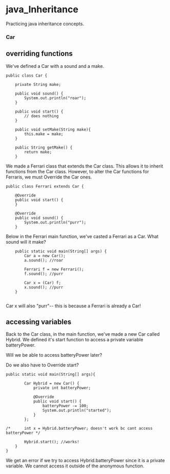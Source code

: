 # java_Inheritance

Practicing java inheritance concepts.

### Car

## overriding functions

We've defined a Car with a sound and a make.

```
public class Car {
	
	private String make;
	
	public void sound() {
		System.out.println("roar");
	}
	
	public void start() {
		// does nothing
	}

	public void setMake(String make){
		this.make = make;
	}
	
	public String getMake() {
		return make;
	} 

```

We made a Ferrari class that extends the Car class. This allows it to inherit functions from the Car class. However, to alter the Car functions for Ferraris, we must Override the Car ones.

```
public class Ferrari extends Car {

	@Override
	public void start() {
	}
	
	@Override
	public void sound() {
		System.out.println("purr");
	}
```

Below in the Ferrari main function, we've casted a Ferrari as a Car. What sound will it make?

```
	public static void main(String[] args) {
		Car a = new Car();
		a.sound(); //roar
		
		Ferrari f = new Ferrari();
		f.sound(); //purr
		
		Car x = (Car) f;
		x.sound(); //purr
	}
  
```

Car x will also "purr"-- this is because a Ferrari is already a Car!

## accessing variables

Back to the Car class, in the main function, we've made a new Car called Hybrid. We defined it's start function to access a private variable batteryPower. 

Will we be able to access batteryPower later?

Do we also have to Override start?

```
public static void main(String[] args){
	
		Car Hybrid = new Car() {
			private int batteryPower;

			@Override
			public void start() {
				batteryPower -= 100;
				System.out.println("started");
			}
		};
		
/*		int x = Hybrid.batteryPower; doesn't work bc cant access batteryPower */
		
		Hybrid.start(); //works!
	}
}
```
We get an error if we try to access Hybrid.batteryPower since it is a private variable. We cannot access it outside of the anonymous function.



